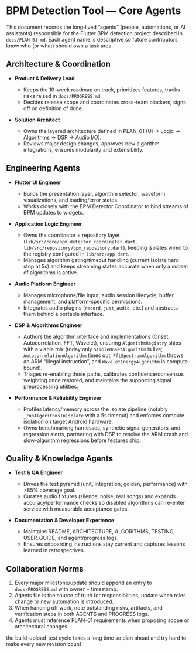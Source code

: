 # BPM Detection Tool — Core Agents

This document records the long‑lived “agents” (people, automations, or AI assistants) responsible for the Flutter BPM detection project described in `docs/PLAN-01.md`. Each agent name is descriptive so future contributors know who (or what) should own a task area.

## Architecture & Coordination

- **Product & Delivery Lead**  
  - Keeps the 10-week roadmap on track, prioritizes features, tracks risks raised in `docs/PROGRESS.md`.  
  - Decides release scope and coordinates cross-team blockers; signs off on definition of done.

- **Solution Architect**  
  - Owns the layered architecture defined in PLAN-01 (UI → Logic → Algorithms → DSP → Audio I/O).  
  - Reviews major design changes, approves new algorithm integrations, ensures modularity and extensibility.

## Engineering Agents

- **Flutter UI Engineer**  
  - Builds the presentation layer, algorithm selector, waveform visualizations, and loading/error states.  
  - Works closely with the BPM Detector Coordinator to bind streams of BPM updates to widgets.

- **Application Logic Engineer**  
  - Owns the coordinator + repository layer (`lib/src/core/bpm_detector_coordinator.dart`, `lib/src/repository/bpm_repository.dart`), keeping isolates wired to the registry configured in `lib/src/app.dart`.  
  - Manages algorithm gating/timeout handling (current isolate hard stop at 5s) and keeps streaming states accurate when only a subset of algorithms is active.

- **Audio Platform Engineer**  
  - Manages microphone/file input, audio session lifecycle, buffer management, and platform-specific permissions.  
  - Integrates audio plugins (`record`, `just_audio`, etc.) and abstracts them behind a portable interface.

- **DSP & Algorithms Engineer**  
  - Authors the algorithm interface and implementations (Onset, Autocorrelation, FFT, Wavelet), ensuring `AlgorithmRegistry` ships with a viable mix (today only `SimpleOnsetAlgorithm` is live; `AutocorrelationAlgorithm` times out, `FftSpectrumAlgorithm` throws an ARM “Illegal instruction”, and `WaveletEnergyAlgorithm` is compute-bound).  
  - Triages re-enabling those paths, calibrates confidence/consensus weighting once restored, and maintains the supporting signal preprocessing utilities.

- **Performance & Reliability Engineer**  
  - Profiles latency/memory across the isolate pipeline (notably `_runAlgorithmsInIsolate` with a 5s timeout) and enforces compute isolation on target Android hardware.  
  - Owns benchmarking harnesses, synthetic signal generators, and regression alerts, partnering with DSP to resolve the ARM crash and slow-algorithm regressions before features ship.

## Quality & Knowledge Agents

- **Test & QA Engineer**  
  - Drives the test pyramid (unit, integration, golden, performance) with >85% coverage goal.  
  - Curates audio fixtures (silence, noise, real songs) and expands accuracy/performance checks so disabled algorithms can re-enter service with measurable acceptance gates.

- **Documentation & Developer Experience**  
  - Maintains README, ARCHITECTURE, ALGORITHMS, TESTING, USER_GUIDE, and agent/progress logs.  
  - Ensures onboarding instructions stay current and captures lessons learned in retrospectives.

## Collaboration Norms

1. Every major milestone/update should append an entry to `docs/PROGRESS.md` with owner + timestamp.  
2. Agents file is the source of truth for responsibilities; update when roles change or new automation is introduced.  
3. When handing off work, note outstanding risks, artifacts, and verification steps in both AGENTS and PROGRESS logs.  
4. Agents must reference PLAN-01 requirements when proposing scope or architectural changes.

 the build-upload-test cycle takes a long time so plan ahead and try hard to make every new revision count